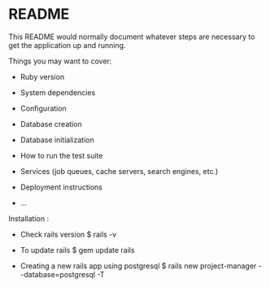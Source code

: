 # README

This README would normally document whatever steps are necessary to get the
application up and running.

Things you may want to cover:

* Ruby version

* System dependencies

* Configuration

* Database creation

* Database initialization

* How to run the test suite

* Services (job queues, cache servers, search engines, etc.)

* Deployment instructions

* ...


Installation :

- Check rails version
$ rails -v

- To update rails
$ gem update rails

- Creating a new rails app using postgresql
$ rails new project-manager --database=postgresql -T
